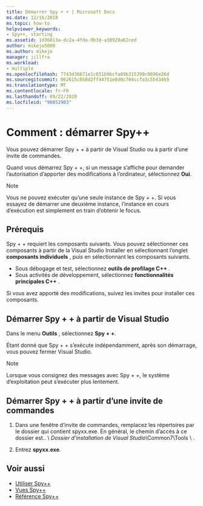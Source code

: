 ```yaml
---
title: Démarrer Spy + + | Microsoft Docs
ms.date: 12/16/2018
ms.topic: how-to
helpviewer_keywords:
- Spy++, starting
ms.assetid: 1d36813a-dc2a-4fda-9b3d-a38928a62ced
author: mikejo5000
ms.author: mikejo
manager: jillfra
ms.workload:
- multiple
ms.openlocfilehash: 7743d36671e1c651b9bcfa89b315399c0696e26d
ms.sourcegitcommit: 062615c058d2ff44751e8d0c704ccfa3c5543469
ms.translationtype: MT
ms.contentlocale: fr-FR
ms.lasthandoff: 09/22/2020
ms.locfileid: "90851903"
---
```

# <a name="how-to-start-spy"></a>Comment : démarrer Spy++

Vous pouvez démarrer Spy + + à partir de Visual Studio ou à partir d’une invite de commandes.

 Quand vous démarrez Spy + +, si un message s’affiche pour demander l’autorisation d’apporter des modifications à l’ordinateur, sélectionnez **Oui**.

> [!NOTE]
> Vous ne pouvez exécuter qu’une seule instance de Spy + +. Si vous essayez de démarrer une deuxième instance, l’instance en cours d’exécution est simplement en train d’obtenir le focus.

## <a name="prerequisites"></a>Prérequis

Spy + + requiert les composants suivants. Vous pouvez sélectionner ces composants à partir de la Visual Studio Installer en sélectionnant l’onglet **composants individuels** , puis en sélectionnant les composants suivants.

* Sous débogage et test, sélectionnez **outils de profilage C++** .
* Sous activités de développement, sélectionnez **fonctionnalités principales C++** .

Si vous avez apporté des modifications, suivez les invites pour installer ces composants.

## <a name="start-spy-from-visual-studio"></a>Démarrer Spy + + à partir de Visual Studio

Dans le menu **Outils** , sélectionnez **Spy + +**.

Étant donné que Spy + + s’exécute indépendamment, après son démarrage, vous pouvez fermer Visual Studio.

> [!NOTE]
> Lorsque vous consignez des messages avec Spy + +, le système d’exploitation peut s’exécuter plus lentement.

## <a name="start-spy-at-a-command-prompt"></a>Démarrer Spy + + à partir d’une invite de commandes

1. Dans une fenêtre d’invite de commandes, remplacez les répertoires par le dossier qui contient spyxx.exe. En général, le chemin d’accès à ce dossier est.. \\ *Dossier d’installation de Visual Studio*\Common7\Tools \\ .

2. Entrez **spyxx.exe**.

## <a name="see-also"></a>Voir aussi
- [Utiliser Spy++](../debugger/using-spy-increment.md)
- [Vues Spy++](../debugger/spy-increment-views.md)
- [Référence Spy++](../debugger/spy-increment-reference.md)
